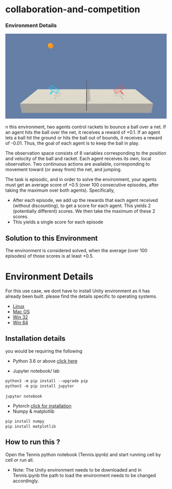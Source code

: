 # collaboration-and-competition
### Environment Details

![Tennis](https://github.com/karthikrajkumar/collaboration-and-competition/blob/master/images/tennis.png)

n this environment, two agents control rackets to bounce a ball over a net. If an agent hits the ball over the net, it receives a reward of +0.1. If an agent lets a ball hit the ground or hits the ball out of bounds, it receives a reward of -0.01. Thus, the goal of each agent is to keep the ball in play.

The observation space consists of 8 variables corresponding to the position and velocity of the ball and racket. Each agent receives its own, local observation. Two continuous actions are available, corresponding to movement toward (or away from) the net, and jumping.

The task is episodic, and in order to solve the environment, your agents must get an average score of +0.5 (over 100 consecutive episodes, after taking the maximum over both agents). Specifically,

* After each episode, we add up the rewards that each agent received (without discounting), to get a score for each agent. This yields 2 (potentially different) scores. We then take the maximum of these 2 scores.
* This yields a single score for each episode

## Solution to this Environment
The environment is considered solved, when the average (over 100 episodes) of those scores is at least +0.5.

# Environment Details
For this use case, we dont have to install Unity environment as it has already been built. please find the details specific to operating systems.

*    [Linux](https://s3-us-west-1.amazonaws.com/udacity-drlnd/P3/Tennis/Tennis_Linux.zip)
*    [Mac OS](https://s3-us-west-1.amazonaws.com/udacity-drlnd/P3/Tennis/Tennis.app.zip)
*    [Win 32](https://s3-us-west-1.amazonaws.com/udacity-drlnd/P3/Tennis/Tennis_Windows_x86.zip)
*    [Win 64](https://s3-us-west-1.amazonaws.com/udacity-drlnd/P3/Tennis/Tennis_Windows_x86_64.zip)

## Installation details
you would be requiring the following
*    Python 3.6 or above [click here](https://www.python.org/downloads/)
    
*    Jupyter notebook/ lab

    python3 -m pip install --upgrade pip
    python3 -m pip install jupyter
    
    jupyter notebook
    
*    Pytorch [click for installation](https://pytorch.org/)
*    Numpy & matplotlib
     
    pip install numpy
    pip install matplotlib
    
## How to run this ?
Open the Tennis python notebook (Tennis.ipynb) and start running cell by cell or run all.
*    Note: The Unity environment needs to be downloaded and in Tennis.ipynb the path to load the environment needs to be changed accordingly.
